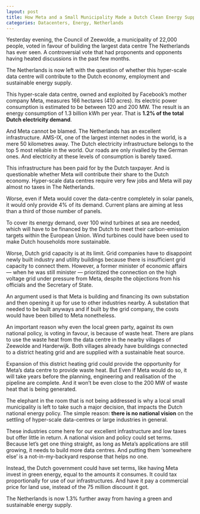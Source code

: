 ```yaml
---
layout: post
title: How Meta and a Small Municipality Made a Dutch Clean Energy Supply Harder to Reach
categories: Datacenters, Energy, Netherlands
---
```


Yesterday evening, the Council of Zeewolde, a municipality of 22,000 people, voted in favour of building the largest data centre The Netherlands has ever seen. A controversial vote that had proponents and opponents having heated discussions in the past few months.

The Netherlands is now left with the question of whether this hyper-scale data centre will contribute to the Dutch economy, employment and sustainable energy supply.

This hyper-scale data centre, owned and exploited by Facebook’s mother company Meta, measures 166 hectares (410 acres). Its electric power consumption is estimated to be between 120 and 200 MW. The result is an energy consumption of 1.3 billion kWh per year. That is **1.2% of the total Dutch electricity demand**.

And Meta cannot be blamed. The Netherlands has an excellent infrastructure. AMS-IX, one of the largest internet nodes in the world, is a mere 50 kilometres away. The Dutch electricity infrastructure belongs to the top 5 most reliable in the world. Our roads are only rivalled by the German ones. And electricity at these levels of consumption is barely taxed.

This infrastructure has been paid for by the Dutch taxpayer. And is questionable whether Meta will contribute their share to the Dutch economy. Hyper-scale data centres require very few jobs and Meta will pay almost no taxes in The Netherlands.

Worse, even if Meta would cover the data-centre completely in solar panels, it would only provide 4% of its demand. Current plans are aiming at less than a third of those number of panels.

To cover its energy demand, over 100 wind turbines at sea are needed, which will have to be financed by the Dutch to meet their carbon-emission targets within the European Union. Wind turbines could have been used to make Dutch households more sustainable.

Worse, Dutch grid capacity is at its limit. Grid companies have to disappoint newly built industry and utility buildings because there is insufficient grid capacity to connect them. However, a former minister of economic affairs — when he was still minister — prioritized the connection on the high voltage grid under pressure from Meta, despite the objections from his officials and the Secretary of State.

An argument used is that Meta is building and financing its own substation and then opening it up for use to other industries nearby. A substation that needed to be built anyways and if built by the grid company, the costs would have been billed to Meta nonetheless.

An important reason why even the local green party, against its own national policy, is voting in favour, is because of waste heat. There are plans to use the waste heat from the data centre in the nearby villages of Zeewolde and Harderwijk. Both villages already have buildings connected to a district heating grid and are supplied with a sustainable heat source.

Expansion of this district heating grid could provide the opportunity for Meta’s data centre to provide waste heat. But Even if Meta would do so, it will take years before the planning, engineering and realisation of the pipeline are complete. And it won’t be even close to the 200 MW of waste heat that is being generated.

The elephant in the room that is not being addressed is why a local small municipality is left to take such a major decision, that impacts the Dutch national energy policy. The simple reason: **there is no national vision** on the settling of hyper-scale data-centres or large industries in general.

These industries come here for our excellent infrastructure and low taxes but offer little in return. A national vision and policy could set terms. Because let’s get one thing straight, as long as Meta’s applications are still growing, it needs to build more data centres. And putting them ‘somewhere else’ is a not-in-my-backyard response that helps no one.

Instead, the Dutch government could have set terms, like having Meta invest in green energy, equal to the amounts it consumes. It could tax proportionally for use of our infrastructures. And have it pay a commercial price for land use, instead of the 75 million discount it got.

The Netherlands is now 1.3% further away from having a green and sustainable energy supply.
